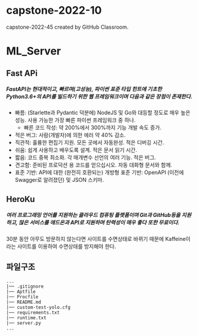 # capstone-2022-10
capstone-2022-45 created by GitHub Classroom. 

# ML_Server


## Fast APi

##### FastAPI는 현대적이고, 빠르며(고성능), 파이썬 표준 타입 힌트에 기초한 Python3.6+의 API를 빌드하기 위한 웹 프레임워크이며 다음과 같은 장점이 존재한다.
- 빠름: (Starlette과 Pydantic 덕분에) NodeJS 및 Go와 대등할 정도로 매우 높은 성능. 사용 가능한 가장 빠른 파이썬 프레임워크 중 하나.
  - 빠른 코드 작성: 약 200%에서 300%까지 기능 개발 속도 증가. 
- 적은 버그: 사람(개발자)에 의한 에러 약 40% 감소. 
- 직관적: 훌륭한 편집기 지원. 모든 곳에서 자동완성. 적은 디버깅 시간.
- 쉬움: 쉽게 사용하고 배우도록 설계. 적은 문서 읽기 시간.
- 짧음: 코드 중복 최소화. 각 매개변수 선언의 여러 기능. 적은 버그.
- 견고함: 준비된 프로덕션 용 코드를 얻으십시오. 자동 대화형 문서와 함께.
- 표준 기반: API에 대한 (완전히 호환되는) 개방형 표준 기반: OpenAPI (이전에 Swagger로 알려졌던) 및 JSON 스키마.

## HeroKu

##### 여러 프로그래밍 언어를 지원하는 클라우드 컴퓨팅 플랫폼이며 Git과 GitHub등을 지원하고, 많은 서비스를 애드온과 API로 지원하며 탄력성이 매우 좋다 또한 무료이다.   
30분 동안 아무도 방문하지 않는다면 사이트를 수면상태로 바뀌기 때문에 Kaffeine이라는 사이트를 이용하여 수면상태를 방지해야 한다.

## 파일구조


```
...  
|── .gitignore  
|── Aptfile  
|── Procfile  
|── README.md  
|── custom-test-yolo.cfg      
|── requirements.txt  
|── runtime.txt  
|── server.py  
...   
```

